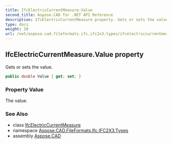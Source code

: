 ```yaml
---
title: IfcElectricCurrentMeasure.Value
second_title: Aspose.CAD for .NET API Reference
description: IfcElectricCurrentMeasure property. Gets or sets the value
type: docs
weight: 20
url: /net/aspose.cad.fileformats.ifc.ifc2x3.types/ifcelectriccurrentmeasure/value/
---
```

## IfcElectricCurrentMeasure.Value property

Gets or sets the value.

```csharp
public double Value { get; set; }
```

### Property Value

The value.

### See Also

* class [IfcElectricCurrentMeasure](../)
* namespace [Aspose.CAD.FileFormats.Ifc.IFC2X3.Types](../../ifcelectriccurrentmeasure/)
* assembly [Aspose.CAD](../../../)


